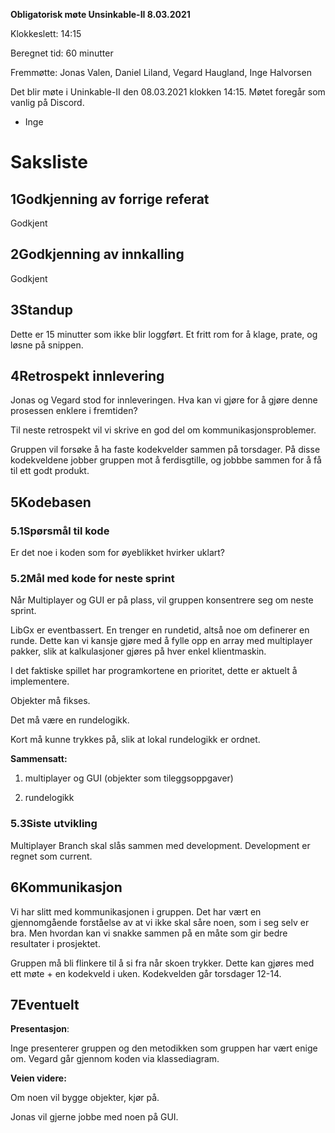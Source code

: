 **Obligatorisk møte Unsinkable-II 8.03.2021**

Klokkeslett: 14:15

Beregnet tid: 60 minutter

Fremmøtte: Jonas Valen, Daniel Liland, Vegard Haugland, Inge Halvorsen

Det blir møte i Uninkable-II den 08.03.2021 klokken 14:15. Møtet foregår som vanlig på Discord.

- Inge

# Saksliste

## 1Godkjenning av forrige referat

Godkjent

## 2Godkjenning av innkalling

Godkjent

## 3Standup

Dette er 15 minutter som ikke blir loggført. Et fritt rom for å klage, prate, og løsne på snippen.

## **4Retrospekt innlevering**

Jonas og Vegard stod for innleveringen. Hva kan vi gjøre for å gjøre denne prosessen enklere i fremtiden?

Til neste retrospekt vil vi skrive en god del om kommunikasjonsproblemer.

Gruppen vil forsøke å ha faste kodekvelder sammen på torsdager. På disse kodekveldene jobber gruppen mot å ferdisgtille, og jobbbe sammen for å få til ett godt produkt.

## 5Kodebasen

### **5.1Spørsmål til kode**

Er det noe i koden som for øyeblikket hvirker uklart?

### 5.2Mål med kode for neste sprint

Når Multiplayer og GUI er på plass, vil gruppen konsentrere seg om neste sprint.

LibGx er eventbassert. En trenger en rundetid, altså noe om definerer en runde. Dette kan vi kansje gjøre med å fylle opp en array med multiplayer pakker, slik at kalkulasjoner gjøres på hver enkel klientmaskin.

I det faktiske spillet har programkortene en prioritet, dette er aktuelt å implementere.

Objekter må fikses.

Det må være en rundelogikk.

Kort må kunne trykkes på, slik at lokal rundelogikk er ordnet.




**Sammensatt:**

1. multiplayer og GUI (objekter som tileggsoppgaver)

2. rundelogikk




### 5.3Siste utvikling

Multiplayer Branch skal slås sammen med development. Development er regnet som current.

## 6Kommunikasjon

Vi har slitt med kommunikasjonen i gruppen. Det har vært en gjennomgående forståelse av at vi ikke skal såre noen, som i seg selv er bra. Men hvordan kan vi snakke sammen på en måte som gir bedre resultater i prosjektet.

Gruppen må bli flinkere til å si fra når skoen trykker. Dette kan gjøres med ett møte + en kodekveld i uken. Kodekvelden går torsdager 12-14.

## 7Eventuelt

**Presentasjon**:

Inge presenterer gruppen og den metodikken som gruppen har vært enige om. Vegard går gjennom koden via klassediagram.




**Veien videre:**

Om noen vil bygge objekter, kjør på.

Jonas vil gjerne jobbe med noen på GUI.